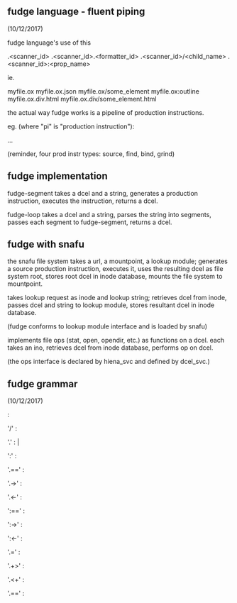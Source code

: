 



fudge language - fluent piping
------------------------------
(10/12/2017)


fudge language's use of this

  <dcel>.<scanner_id>
  <dcel>.<scanner_id>.<formatter_id>
  <dcel>.<scanner_id>/<child_name>
  <dcel>.<scanner_id>:<prop_name>

ie.

  myfile.ox
  myfile.ox.json
  myfile.ox/some_element
  myfile.ox:outline
  myfile.ox.div.html
  myfile.ox.div/some_element.html

the actual way fudge works is a pipeline of production instructions.

eg.
(where "pi" is "production instruction"):

  <pi><pi><pi><pi><pi><pi>...


(reminder, four prod instr types: source, find, bind, grind)



fudge implementation
--------------------

fudge-segment takes a dcel and a string, generates a production instruction, executes the instruction, returns a dcel.

fudge-loop takes a dcel and a string, parses the string into segments, passes each segment to fudge-segment, returns a dcel.



fudge with snafu
----------------

the snafu file system takes a url, a mountpoint, a lookup module; generates a source production instruction, executes it, uses the resulting dcel as file system root, stores root dcel in inode database, mounts the file system to mountpoint.

takes lookup request as inode and lookup string; retrieves dcel from inode, passes dcel and string to lookup module, stores resultant dcel in inode database.

(fudge conforms to lookup module interface and is loaded by snafu)

implements file ops (stat, open, opendir, etc.) as functions on a dcel.  each takes an ino, retrieves dcel from inode database, performs op on dcel.

(the ops interface is declared by hiena_svc and defined by dcel_svc.)


fudge grammar
-------------
(10/12/2017)


  <identifier> : <find child>

  '/' <identifier> : <find child>

  '.' <identifier> : <grind scan>
                   | <grind exec>

  ':' <identifier> : <find prop>

  '.==' <identifier> : <bind equiv>

  '.->' <identifier> : <bind flow R>

  '.<-' <identifier> : <bind flow L>

  ':==' <identifier> : <bind prop equiv>

  ':->' <identifier> : <bind prop flow R>

  ':<-' <identifier> : <bind prop flow L>

  '.=' <identifier> : <bind assign>

  '.+>' <identifier> : <bind copy R>

  '.<+' <identifier> : <bind copy L>

  '.==' <url> : <source equiv>



